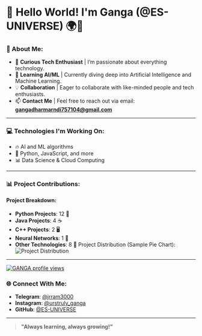 # 👋 Hello World! I'm Ganga (@ES-UNIVERSE) 🌍🚀

### 🌟 About Me:
- 🧠 **Curious Tech Enthusiast** | I’m passionate about everything technology.
- 🌱 **Learning AI/ML** | Currently diving deep into Artificial Intelligence and Machine Learning.
- 💡 **Collaboration** | Eager to collaborate with like-minded people and tech enthusiasts.
- 📫 **Contact Me** | Feel free to reach out via email: **gangadharmarndi757104@gmail.com**

---

### 💻 Technologies I'm Working On:
- 🔥 AI and ML algorithms
- 🚀 Python, JavaScript, and more
- 📊 Data Science & Cloud Computing

---

### 📊 Project Contributions:

#### **Project Breakdown**:
- **Python Projects**: 12 🐍
- **Java Projects**: 4 ☕
- **C++ Projects**: 2 🖥️
- **Neural Networks**: 1 🧠
- **Other Technologies**: 8 🔧
Project Distribution (Sample Pie Chart):
![Project Distribution](https://quickchart.io/chart?c=%7Btype%3A%27pie%27%2Cdata%3A%7Blabels%3A%5B%27Python%27%2C%27Java%27%2C%27C%2B%2B%27%2C%27Neural%20Networks%27%2C%27Others%27%5D%2Cdatasets%3A%5B%7Bdata%3A%5B12%2C4%2C2%2C1%2C8%5D%7D%5D%7D%2Coptions%3A%7Bplugins%3A%7Blegend%3A%7Bposition%3A%27right%27%7D%7D%7D%7D&width=200&height=200)

---
[![GANGA profile views](https://u8views.com/api/v1/github/profiles/185348912/views/day-week-month-total-count.svg)](https://u8views.com/github/ES2-Delta-Introvert)


### 🌐 Connect With Me:
- **Telegram**: [@jrram3000](https://t.me/jrram3000)
- **Instagram**: [@urstruly_ganga](https://www.instagram.com/urstruly_ganga/)
- **GitHub**: [@ES-UNIVERSE](https://github.com/ES-UNIVERSE)

---

> **"Always learning, always growing!"**

<!---
ES-UNIVERSE/ES-UNIVERSE is a ✨ special ✨ repository because its `README.md` (this file) appears on your GitHub profile.
You can click the Preview link to take a look at your changes.
--->
